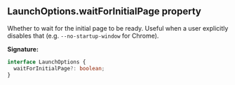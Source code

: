 ## LaunchOptions.waitForInitialPage property

Whether to wait for the initial page to be ready. Useful when a user explicitly disables that (e.g. `--no-startup-window` for Chrome).

**Signature:**

```typescript
interface LaunchOptions {
  waitForInitialPage?: boolean;
}
```
